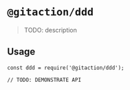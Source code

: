 # `@gitaction/ddd`

> TODO: description

## Usage

```
const ddd = require('@gitaction/ddd');

// TODO: DEMONSTRATE API
```
